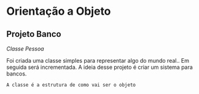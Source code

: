 # Orientação a Objeto

## Projeto Banco
*Classe Pessoa* 

Foi criada uma classe simples para representar algo do mundo real.. 
Em seguida será incrementada.
A ideia desse projeto é criar um sistema para bancos.

`A classe é a estrutura de como vai ser o objeto`

